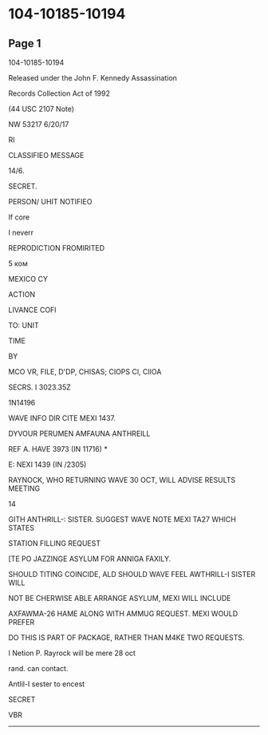 # 104-10185-10194

## Page 1

104-10185-10194

Released under the John F. Kennedy Assassination

Records Collection Act of 1992

(44 USC 2107 Note)

NW 53217 6/20/17

RI

CLASSIFIEO MESSAGE

14/6.

SECRET.

PERSON/ UHIT NOTIFIEO

If core

I neverr

REPRODICTION FROMIRITED

5 ком

MEXICO CY

ACTION

LIVANCE COFI

TO: UNIT

TIME

BY

MCO VR, FILE, D'DP, CHISAS; CIOPS Cl, CIlOA

SECRS. I 3023.35Z

1N14196

WAVE INFO DIR CITE MEXI 1437.

DYVOUR PERUMEN AMFAUNA ANTHREILL

REF A. HAVE 3973 (IN 11716) *

E: NEXI 1439 (IN /2305)

RAYNOCK, WHO RETURNING WAVE 30 OCT, WILL ADVISE RESULTS MEETING

14

GITH ANTHRILL-: SISTER. SUGGEST WAVE NOTE MEXI TA27 WHICH STATES

STATION FILLING REQUEST

[TE PO JAZZINGE ASYLUM FOR ANNIGA FAXILY.

SHOULD TITING COINCIDE, ALD SHOULD WAVE FEEL AWTHRILL-I SISTER WILL

NOT BE CHERWISE ABLE ARRANGE ASYLUM, MEXI WILL INCLUDE

AXFAWMA-26 HAME ALONG WITH AMMUG REQUEST. MEXI WOULD PREFER

DO THIS IS PART OF PACKAGE, RATHER THAN M4KE TWO REQUESTS.

I Netion P. Rayrock will be mere 28 oct

rand. can contact.

Antlil-I sester to encest

SECRET

VBR

---

